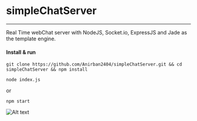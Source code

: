 # simpleChatServer
------------------

Real Time webChat server with NodeJS, Socket.io, ExpressJS and Jade as the template engine.

#### Install & run

```
git clone https://github.com/Anirban2404/simpleChatServer.git && cd simpleChatServer && npm install
```

```
node index.js
```
or
```
npm start
```
![Alt text](http://full/path/to/img.jpg "Screen Shot")
